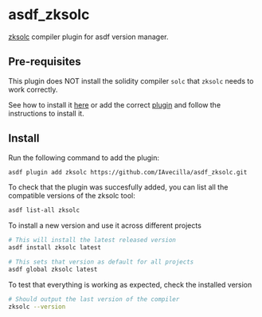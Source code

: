 # asdf_zksolc

[zksolc](https://github.com/matter-labs/era-compiler-solidity) compiler plugin for asdf version manager.

## Pre-requisites

This plugin does NOT install the solidity compiler `solc` that `zksolc` needs to work correctly.

See how to install it [here](https://docs.soliditylang.org/en/latest/installing-solidity.html) or add the correct [plugin](https://github.com/diegodorado/asdf-solidity) and follow the instructions to install it.

## Install

Run the following command to add the plugin:

```bash
asdf plugin add zksolc https://github.com/IAvecilla/asdf_zksolc.git
```

To check that the plugin was succesfully added, you can list all the compatible versions of the zksolc tool:

```bash
asdf list-all zksolc
```

To install a new version and use it across different projects

```bash
# This will install the latest released version
asdf install zksolc latest

# This sets that version as default for all projects
asdf global zksolc latest
```

To test that everything is working as expected, check the installed version

```bash
# Should output the last version of the compiler
zksolc --version
```
